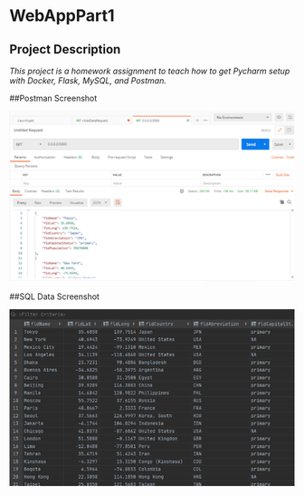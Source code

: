 # WebAppPart1

## Project Description

*This project is a homework assignment to teach how to get Pycharm setup with Docker, Flask, MySQL, and Postman.*

##Postman Screenshot

![postman request output](screenshots/postman.png)

##SQL Data Screenshot

![pycharm data query](screenshots/query.png)
